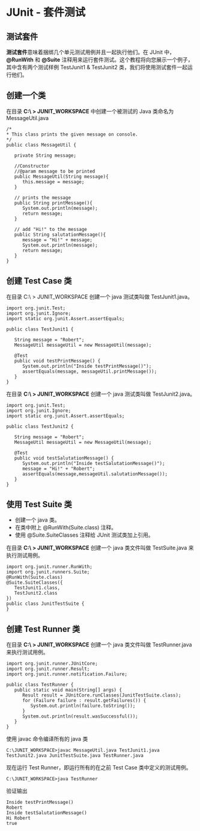 # JUnit - 套件测试

## 测试套件

**测试套件**意味着捆绑几个单元测试用例并且一起执行他们。在 JUnit 中，**@RunWith** 和 **@Suite** 注释用来运行套件测试。这个教程将向您展示一个例子，其中含有两个测试样例 TestJunit1 & TestJunit2 类，我们将使用测试套件一起运行他们。

## 创建一个类

在目录  **C:\ > JUNIT_WORKSPACE** 中创建一个被测试的 Java 类命名为 MessageUtil.java

```
/*
* This class prints the given message on console.
*/
public class MessageUtil {

   private String message;

   //Constructor
   //@param message to be printed
   public MessageUtil(String message){
      this.message = message; 
   }

   // prints the message
   public String printMessage(){
      System.out.println(message);
      return message;
   }   

   // add "Hi!" to the message
   public String salutationMessage(){
      message = "Hi!" + message;
      System.out.println(message);
      return message;
   }   
}  
```

## 创建 Test Case 类

在目录 C:\ > JUNIT_WORKSPACE 创建一个 java 测试类叫做  TestJunit1.java。

```
import org.junit.Test;
import org.junit.Ignore;
import static org.junit.Assert.assertEquals;

public class TestJunit1 {

   String message = "Robert";	
   MessageUtil messageUtil = new MessageUtil(message);
   
   @Test
   public void testPrintMessage() {	
      System.out.println("Inside testPrintMessage()");    
      assertEquals(message, messageUtil.printMessage());     
   }
}
```

在目录 **C:\ > JUNIT_WORKSPACE** 创建一个 java 测试类叫做 TestJunit2.java。

```
import org.junit.Test;
import org.junit.Ignore;
import static org.junit.Assert.assertEquals;

public class TestJunit2 {

   String message = "Robert";	
   MessageUtil messageUtil = new MessageUtil(message);
 
   @Test
   public void testSalutationMessage() {
      System.out.println("Inside testSalutationMessage()");
      message = "Hi!" + "Robert";
      assertEquals(message,messageUtil.salutationMessage());
   }
}
```

## 使用 Test Suite 类

- 创建一个 java 类。
- 在类中附上 @RunWith(Suite.class) 注释。
- 使用 @Suite.SuiteClasses 注释给 JUnit 测试类加上引用。

在目录 **C:\ > JUNIT_WORKSPACE** 创建一个 java 类文件叫做 TestSuite.java 来执行测试用例。

```
import org.junit.runner.RunWith;
import org.junit.runners.Suite;
@RunWith(Suite.class)
@Suite.SuiteClasses({
   TestJunit1.class,
   TestJunit2.class
})
public class JunitTestSuite {   
}  
```

## 创建 Test Runner 类

在目录 **C:\ > JUNIT_WORKSPACE** 创建一个 java 类文件叫做 TestRunner.java 来执行测试用例。

```
import org.junit.runner.JUnitCore;
import org.junit.runner.Result;
import org.junit.runner.notification.Failure;

public class TestRunner {
   public static void main(String[] args) {
      Result result = JUnitCore.runClasses(JunitTestSuite.class);
      for (Failure failure : result.getFailures()) {
         System.out.println(failure.toString());
      }
      System.out.println(result.wasSuccessful());
   }
}  
```

使用 javac 命令编译所有的 java 类

```
C:\JUNIT_WORKSPACE>javac MessageUtil.java TestJunit1.java 
TestJunit2.java JunitTestSuite.java TestRunner.java
```

现在运行 Test Runner，即运行所有的在之前 Test Case 类中定义的测试用例。

```
C:\JUNIT_WORKSPACE>java TestRunner
```

验证输出

```
Inside testPrintMessage()
Robert
Inside testSalutationMessage()
Hi Robert
true
```

